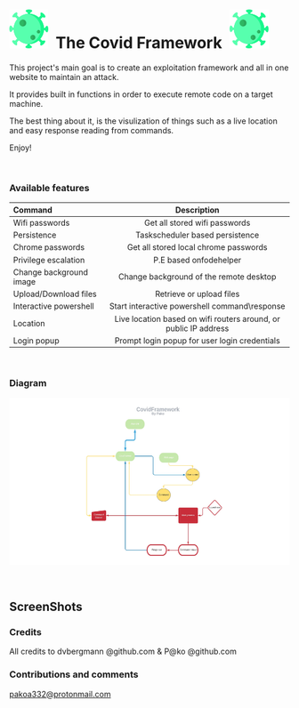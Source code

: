 <h1> <img src="./ProjectPictures/virus.png"
  width="70"
  height="70">
  &nbsp;The Covid Framework&nbsp;
<img src="./ProjectPictures/virus.png"
  width="70"
  height="70">
</h1>
&NewLine;
&NewLine;
This project's main goal is to create an exploitation framework and all in one website to maintain an attack.

It provides built in functions in order to execute remote code on a target machine.

The best thing about it, is the visulization of things such as a live location and easy response reading from commands.

Enjoy!

&nbsp;&nbsp;

### Available features

| Command | Description|
| :-- |    :-:   | 
| Wifi passwords| Get all stored wifi passwords | 
| Persistence| Taskscheduler based persistence| 
|Chrome passwords|Get all stored local chrome passwords| 
|Privilege escalation|P.E based onfodehelper| 
|Change background image|Change background of the remote desktop| 
|Upload/Download files|Retrieve or upload files| 
|Interactive powershell|Start interactive powershell command\response| 
|Location|Live location based on wifi routers around, or public IP address|
|Login popup|Prompt login popup for user login credentials|

&nbsp;&nbsp;&nbsp;

### Diagram

<img src="./ProjectPictures/Diagram.jpeg" width="650" height="300" />

&nbsp;&nbsp;&nbsp;

## ScreenShots

### Credits
  All credits to dvbergmann @github.com & P@ko @github.com
  
### Contributions and comments
pakoa332@protonmail.com 

